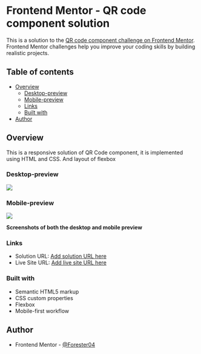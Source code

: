 # Frontend Mentor - QR code component solution

This is a solution to the [QR code component challenge on Frontend Mentor](https://www.frontendmentor.io/challenges/qr-code-component-iux_sIO_H). Frontend Mentor challenges help you improve your coding skills by building realistic projects. 

## Table of contents

- [Overview](#overview)
  - [Desktop-preview](#desktop-preview)
  - [Mobile-preview](#mobile-preview)
  - [Links](#links)
  - [Built with](#built-with)
- [Author](#author)

## Overview
This is a responsive solution of QR Code component, it is implemented using HTML and CSS.
And layout of flexbox

### Desktop-preview
![](./../desktop-preview.png)

### Mobile-preview
![](./../mobile-preview.png)

**Screenshots of both the desktop and mobile preview**

### Links

- Solution URL: [Add solution URL here](https://your-solution-url.com)
- Live Site URL: [Add live site URL here](https://your-live-site-url.com)

### Built with

- Semantic HTML5 markup
- CSS custom properties
- Flexbox
- Mobile-first workflow

## Author
- Frontend Mentor - [@Forester04](https://www.frontendmentor.io/profile/Forester04)